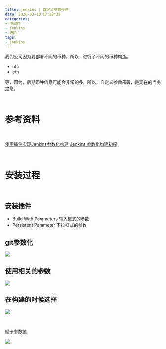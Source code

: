 ```yaml
---
title: jenkins | 自定义参数传递
date: 2020-03-10 17:28:35
categories:
- 中间件
- jenkins
- 进阶
tags:
- jenkins
---
```

我们公司因为要部署不同的币种，所以，进行了不同的币种构造。

- btc
- eth

等，因为，后期币种信息可能会非常的多，所以，自定义参数部署，是现在的当务之急。

<!-- more -->

<br/>

# 参考资料

<br/>

[使用插件实现Jenkins参数化构建](https://www.cnblogs.com/rslai/p/8776684.html)
[Jenkins 参数化构建初探](https://wangtingwei.info/?p=1021)

<br/>

# 安装过程

<br/>

## 安装插件

- Build With Parameters 输入框式的参数
- Persistent Parameter  下拉框式的参数

## git参数化

![](/images/jenkins/3_0.png)

## 使用相关的参数

![](/images/jenkins/3_1.png)

## 在构建的时候选择

![](/images/jenkins/3_2.png)

<br/>

赋予参数值

![](/images/jenkins/3_3.png)